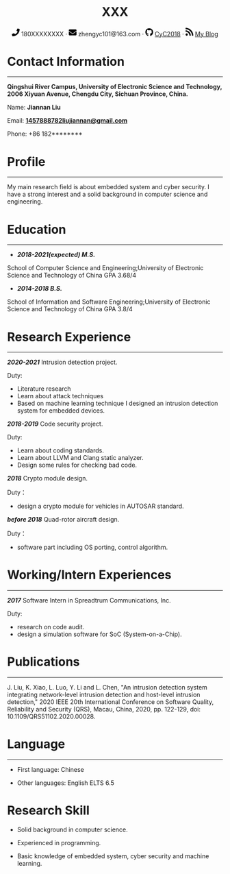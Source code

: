  <center>
     <h1>XXX</h1>
     <div>
         <span>
             <img src="assets/phone-solid.svg" width="18px">
             180XXXXXXXX
         </span>
         ·
         <span>
             <img src="assets/envelope-solid.svg" width="18px">
             zhengyc101@163.com
         </span>
         ·
         <span>
             <img src="assets/github-brands.svg" width="18px">
             <a href="https://github.com/CyC2018">CyC2018</a>
         </span>
         ·
         <span>
             <img src="assets/rss-solid.svg" width="18px">
             <a href="#">My Blog</a>
         </span>
     </div>
 </center>

# Contact Information

* * *
**Qingshui River Campus, University of Electronic Science and Technology, 2006 Xiyuan Avenue, Chengdu City, Sichuan Province, China.**

Name: **Jiannan Liu**

Email: **1457888782liujiannan@gmail.com**

Phone: +86 182********

# Profile
* * *
My main research field is about embedded system and cyber security. I have a strong interest and a solid background in computer science and engineering.

# Education
* * *
* ***2018-2021(expected) M.S.***

School of Computer Science and Engineering;University of Electronic Science and Technology of China
GPA 3.68/4

* ***2014-2018 B.S.***

School of Information and Software Engineering;University of Electronic Science and Technology of China
GPA 3.8/4

# Research Experience
* * *
***2020-2021***
Intrusion detection project. 

Duty:

* Literature research
* Learn about attack techniques
* Based on machine learning technique I designed an intrusion detection system for embedded devices.

***2018-2019***
Code security project. 

Duty:
* Learn about coding standards.  
* Learn about LLVM and Clang static analyzer.
* Design some rules for checking bad code.

***2018***
Crypto module design.

Duty：

* design a crypto module for vehicles in AUTOSAR standard.

***before 2018***
Quad-rotor aircraft design.

Duty：

* software part including OS porting, control algorithm.

# Working/Intern Experiences

* * *
***2017***
Software Intern in Spreadtrum Communications, Inc.

Duty:

* research on code audit.
* design a simulation software for SoC (System-on-a-Chip).
# Publications

* * *
J. Liu, K. Xiao, L. Luo, Y. Li and L. Chen, "An intrusion detection system integrating network-level intrusion detection and host-level intrusion detection," 2020 IEEE 20th International Conference on Software Quality, Reliability and Security (QRS), Macau, China, 2020, pp. 122-129, doi: 10.1109/QRS51102.2020.00028.

# Language

* * *
* First language: Chinese

* Other languages: English ELTS 6.5

# Research Skill

* Solid background in computer science.

* Experienced in programming.

* Basic knowledge of embedded system, cyber security and machine learning. 
